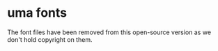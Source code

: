 # uma fonts

The font files have been removed from this open-source version as we don't hold copyright on them.
